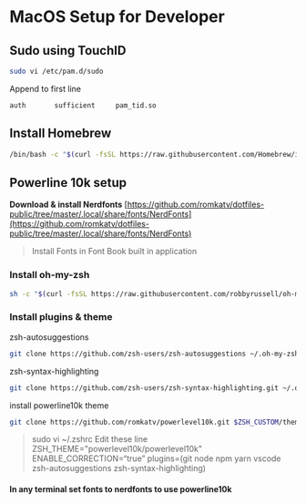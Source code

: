 # MacOS Setup for Developer

## Sudo using TouchID

```bash
sudo vi /etc/pam.d/sudo
```

Append to first line

```text
auth       sufficient     pam_tid.so
```

## Install Homebrew

```bash
/bin/bash -c "$(curl -fsSL https://raw.githubusercontent.com/Homebrew/install/HEAD/install.sh)"
```

## Powerline 10k setup

**Download & install Nerdfonts**
[https://github.com/romkatv/dotfiles-public/tree/master/.local/share/fonts/NerdFonts](https://github.com/romkatv/dotfiles-public/tree/master/.local/share/fonts/NerdFonts)

> Install Fonts in Font Book built in application

### Install oh-my-zsh

```bash
sh -c "$(curl -fsSL https://raw.githubusercontent.com/robbyrussell/oh-my-zsh/master/tools/install.sh)"
```

### Install plugins & theme

zsh-autosuggestions

```bash
git clone https://github.com/zsh-users/zsh-autosuggestions ~/.oh-my-zsh/custom/plugins/zsh-autosuggestions
```

zsh-syntax-highlighting

```bash
git clone https://github.com/zsh-users/zsh-syntax-highlighting.git ~/.oh-my-zsh/custom/plugins/zsh-syntax-highlighting
```

install powerline10k theme

```bash
git clone https://github.com/romkatv/powerlevel10k.git $ZSH_CUSTOM/themes/powerlevel10k
```

> sudo vi ~/.zshrc
> Edit these line
> ZSH_THEME="powerlevel10k/powerlevel10k"
> ENABLE_CORRECTION=“true”
> plugins=(git node npm yarn vscode zsh-autosuggestions zsh-syntax-highlighting)

#### In any terminal set fonts to nerdfonts to use powerline10k 
